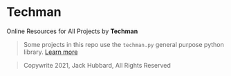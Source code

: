 # Techman
Online Resources for All Projects by **Techman**

> Some projects in this repo use the `techman.py` general purpose python library. [Learn more](https://py.techmandev.com)

> Copywrite 2021, Jack Hubbard, All Rights Reserved

